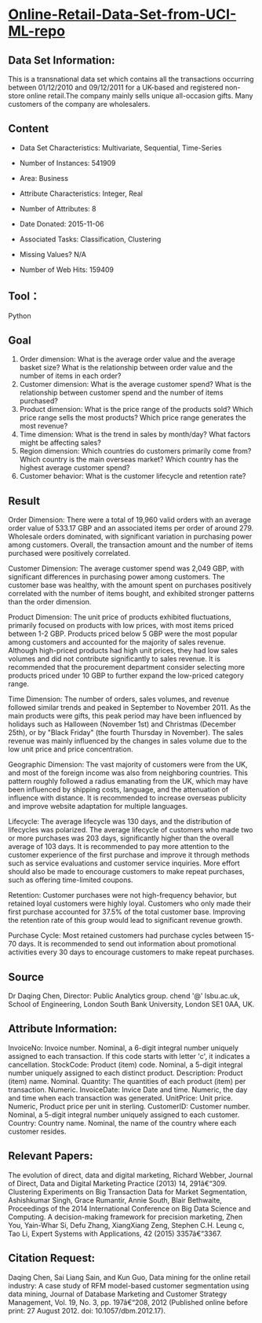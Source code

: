 # [Online-Retail-Data-Set-from-UCI-ML-repo](https://archive.ics.uci.edu/ml/datasets/online+retail#)

## Data Set Information:
This is a transnational data set which contains all the transactions occurring between 01/12/2010 and 09/12/2011 for a UK-based and registered non-store online retail.The company mainly sells unique all-occasion gifts. Many customers of the company are wholesalers.

## Content
* Data Set Characteristics: Multivariate, Sequential, Time-Series

* Number of Instances: 541909

* Area: Business

* Attribute Characteristics: Integer, Real

* Number of Attributes: 8

* Date Donated: 2015-11-06

* Associated Tasks: Classification, Clustering

* Missing Values? N/A

* Number of Web Hits: 159409

## Tool：
Python

## Goal
1. Order dimension: What is the average order value and the average basket size? What is the relationship between order value and the number of items in each order?
2. Customer dimension: What is the average customer spend? What is the relationship between customer spend and the number of items purchased?
3. Product dimension: What is the price range of the products sold? Which price range sells the most products? Which price range generates the most revenue?
4. Time dimension: What is the trend in sales by month/day? What factors might be affecting sales?
5. Region dimension: Which countries do customers primarily come from? Which country is the main overseas market? Which country has the highest average customer spend?
6. Customer behavior: What is the customer lifecycle and retention rate?

## Result
Order Dimension:
There were a total of 19,960 valid orders with an average order value of 533.17 GBP and an associated items per order of around 279. Wholesale orders dominated, with significant variation in purchasing power among customers. Overall, the transaction amount and the number of items purchased were positively correlated.

Customer Dimension:
The average customer spend was 2,049 GBP, with significant differences in purchasing power among customers. The customer base was healthy, with the amount spent on purchases positively correlated with the number of items bought, and exhibited stronger patterns than the order dimension.

Product Dimension:
The unit price of products exhibited fluctuations, primarily focused on products with low prices, with most items priced between 1-2 GBP. Products priced below 5 GBP were the most popular among customers and accounted for the majority of sales revenue. Although high-priced products had high unit prices, they had low sales volumes and did not contribute significantly to sales revenue. It is recommended that the procurement department consider selecting more products priced under 10 GBP to further expand the low-priced category range.

Time Dimension:
The number of orders, sales volumes, and revenue followed similar trends and peaked in September to November 2011. As the main products were gifts, this peak period may have been influenced by holidays such as Halloween (November 1st) and Christmas (December 25th), or by "Black Friday" (the fourth Thursday in November). The sales revenue was mainly influenced by the changes in sales volume due to the low unit price and price concentration.

Geographic Dimension:
The vast majority of customers were from the UK, and most of the foreign income was also from neighboring countries. This pattern roughly followed a radius emanating from the UK, which may have been influenced by shipping costs, language, and the attenuation of influence with distance. It is recommended to increase overseas publicity and improve website adaptation for multiple languages.

Lifecycle:
The average lifecycle was 130 days, and the distribution of lifecycles was polarized. The average lifecycle of customers who made two or more purchases was 203 days, significantly higher than the overall average of 103 days. It is recommended to pay more attention to the customer experience of the first purchase and improve it through methods such as service evaluations and customer service inquiries. More effort should also be made to encourage customers to make repeat purchases, such as offering time-limited coupons.

Retention:
Customer purchases were not high-frequency behavior, but retained loyal customers were highly loyal. Customers who only made their first purchase accounted for 37.5% of the total customer base. Improving the retention rate of this group would lead to significant revenue growth.

Purchase Cycle:
Most retained customers had purchase cycles between 15-70 days. It is recommended to send out information about promotional activities every 30 days to encourage customers to make repeat purchases.


## Source
Dr Daqing Chen, Director: Public Analytics group. chend '@' lsbu.ac.uk, School of Engineering, London South Bank University, London SE1 0AA, UK.

## Attribute Information:
InvoiceNo: Invoice number. Nominal, a 6-digit integral number uniquely assigned to each transaction. If this code starts with letter 'c', it indicates a cancellation.
StockCode: Product (item) code. Nominal, a 5-digit integral number uniquely assigned to each distinct product.
Description: Product (item) name. Nominal.
Quantity: The quantities of each product (item) per transaction. Numeric.
InvoiceDate: Invice Date and time. Numeric, the day and time when each transaction was generated.
UnitPrice: Unit price. Numeric, Product price per unit in sterling.
CustomerID: Customer number. Nominal, a 5-digit integral number uniquely assigned to each customer.
Country: Country name. Nominal, the name of the country where each customer resides.

## Relevant Papers:
The evolution of direct, data and digital marketing, Richard Webber, Journal of Direct, Data and Digital Marketing Practice (2013) 14, 291â€“309.
Clustering Experiments on Big Transaction Data for Market Segmentation,
Ashishkumar Singh, Grace Rumantir, Annie South, Blair Bethwaite, Proceedings of the 2014 International Conference on Big Data Science and Computing.
A decision-making framework for precision marketing, Zhen You, Yain-Whar Si, Defu Zhang, XiangXiang Zeng, Stephen C.H. Leung c, Tao Li, Expert Systems with Applications, 42 (2015) 3357â€“3367.

## Citation Request:
Daqing Chen, Sai Liang Sain, and Kun Guo, Data mining for the online retail industry: A case study of RFM model-based customer segmentation using data mining, Journal of Database Marketing and Customer Strategy Management, Vol. 19, No. 3, pp. 197â€“208, 2012 (Published online before print: 27 August 2012. doi: 10.1057/dbm.2012.17).
